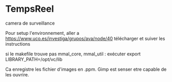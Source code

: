 # TempsReel
camera de surveillance

Pour setup l'environnement, aller a https://www.uco.es/investiga/grupos/ava/node/40
télécharger et suiver les instructions

si le makefile trouve pas mmal_core, mmal_util : exécuter export LIBRARY_PATH=/opt/vc/lib

Ca enregistre les fichier d'images en .ppm. Gimp est senser etre capable de les ouvrire.